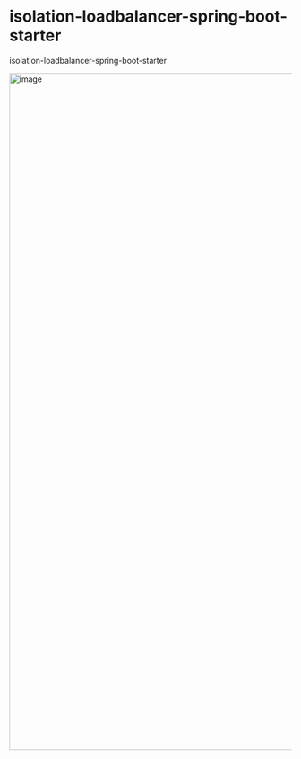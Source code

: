 # isolation-loadbalancer-spring-boot-starter
isolation-loadbalancer-spring-boot-starter

<img width="1206" alt="image" src="https://github.com/xuzhongkang/isolation-loadbalancer-spring-boot-starter/assets/43947563/417497e6-5c94-4f45-80e8-91537a872315">

